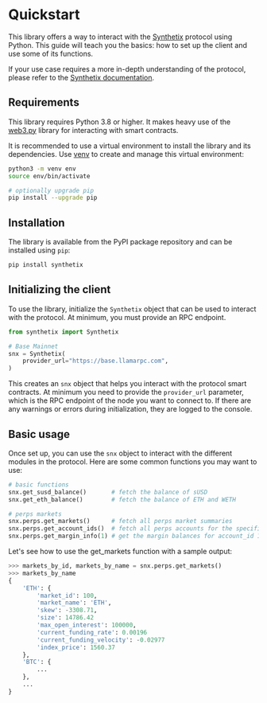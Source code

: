 # Quickstart

This library offers a way to interact with the [Synthetix](https://synthetix.io/) protocol using Python. This guide will teach you the basics: how to set up the client and use some of its functions.

If your use case requires a more in-depth understanding of the protocol, please refer to the [Synthetix documentation](https://docs.synthetix.io/).

## Requirements

This library requires Python 3.8 or higher. It makes heavy use of the [web3.py](https://github.com/ethereum/web3.py) library for interacting with smart contracts.

It is recommended to use a virtual environment to install the library and its dependencies. Use [venv](https://docs.python.org/3/library/venv.html) to create and manage this virtual environment:

```bash
python3 -m venv env
source env/bin/activate

# optionally upgrade pip
pip install --upgrade pip
```

## Installation

The library is available from the PyPI package repository and can be installed using `pip`:

```bash
pip install synthetix
```

## Initializing the client

To use the library, initialize the `Synthetix` object that can be used to interact with the protocol. At minimum, you must provide an RPC endpoint. 

```python
from synthetix import Synthetix

# Base Mainnet
snx = Synthetix(
    provider_url="https://base.llamarpc.com",
)
```

This creates an `snx` object that helps you interact with the protocol smart contracts. At minimum you need to provide the `provider_url` parameter, which is the RPC endpoint of the node you want to connect to. If there are any warnings or errors during initialization, they are logged to the console.

## Basic usage

Once set up, you can use the `snx` object to interact with the different modules in the protocol. Here are some common functions you may want to use:

```python
# basic functions
snx.get_susd_balance()       # fetch the balance of sUSD
snx.get_eth_balance()        # fetch the balance of ETH and WETH

# perps markets
snx.perps.get_markets()      # fetch all perps market summaries
snx.perps.get_account_ids()  # fetch all perps accounts for the specified address
snx.perps.get_margin_info(1) # get the margin balances for account_id 1
```

Let's see how to use the get_markets function with a sample output:
```python
>>> markets_by_id, markets_by_name = snx.perps.get_markets()
>>> markets_by_name
{
    'ETH': {
        'market_id': 100,
        'market_name': 'ETH',
        'skew': -3308.71,
        'size': 14786.42
        'max_open_interest': 100000,
        'current_funding_rate': 0.00196
        'current_funding_velocity': -0.02977
        'index_price': 1560.37
    },
    'BTC': {
        ...
    },
    ...
}
```
